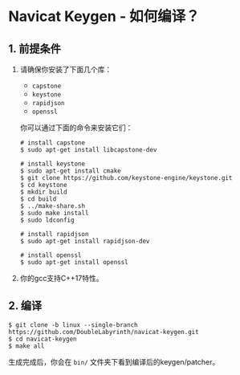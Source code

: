 # Navicat Keygen - 如何编译？

## 1. 前提条件

1. 请确保你安装了下面几个库：

   * `capstone`
   * `keystone`
   * `rapidjson`
   * `openssl`

   你可以通过下面的命令来安装它们：

   ```console
   # install capstone
   $ sudo apt-get install libcapstone-dev

   # install keystone
   $ sudo apt-get install cmake
   $ git clone https://github.com/keystone-engine/keystone.git
   $ cd keystone
   $ mkdir build
   $ cd build
   $ ../make-share.sh
   $ sudo make install
   $ sudo ldconfig

   # install rapidjson
   $ sudo apt-get install rapidjson-dev

   # install openssl
   $ sudo apt-get install openssl
   ```

2. 你的gcc支持C++17特性。 

## 2. 编译

```console
$ git clone -b linux --single-branch https://github.com/DoubleLabyrinth/navicat-keygen.git
$ cd navicat-keygen
$ make all
```

生成完成后，你会在 `bin/` 文件夹下看到编译后的keygen/patcher。
